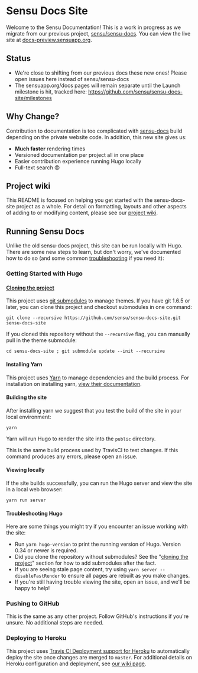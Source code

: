# Sensu Docs Site

Welcome to the Sensu Documentation! This is a work in progress as we migrate from our previous project, [sensu/sensu-docs](https://github.com/sensu/sensu-docs). You can view the live site at [docs-preview.sensuapp.org](https://docs-preview.sensuapp.org/).

## Status

- We're close to shifting from our previous docs these new ones! Please open issues here instead of sensu/sensu-docs
- The sensuapp.org/docs pages will remain separate until the Launch milestone is hit, tracked here: https://github.com/sensu/sensu-docs-site/milestones

## Why Change?

Contribution to documentation is too complicated with [sensu-docs](https://github.com/sensu/sensu-docs) build depending on the private website code. In addition, this new site gives us:

- **Much faster** rendering times
- Versioned documentation per project all in one place
- Easier contribution experience running Hugo locally
- Full-text search 😍

## Project wiki

This README is focused on helping you get started with the sensu-docs-site project as a whole. For detail on formatting, layouts and other aspects of adding to or modifying content, please see our [project wiki](https://github.com/sensu/sensu-docs-site/wiki).

## Running Sensu Docs

Unlike the old sensu-docs project, this site can be run locally with Hugo. There are some new steps to learn, but don't worry, we've documented how to do so (and some common [troubleshooting](https://github.com/sensu/sensu-docs-site/blob/master/README.md#troubleshooting-hugo) if you need it):

### Getting Started with Hugo

#### [Cloning the project](#cloning-the-project)

This project uses [git submodules](https://git-scm.com/book/en/v2/Git-Tools-Submodules) to manage themes. If you have git 1.6.5 or later, you can clone this project and checkout submodules in one command:

```
git clone --recursive https://github.com/sensu/sensu-docs-site.git sensu-docs-site
```

If you cloned this repository without the `--recursive` flag, you can manually pull in the theme submodule:

```
cd sensu-docs-site ; git submodule update --init --recursive
```

#### Installing Yarn

This project uses [Yarn](https://yarnpkg.com/) to manage dependencies and the build process. For installation
on installing yarn, [view their documentation](https://yarnpkg.com/lang/en/docs/install/).

#### Building the site

After installing yarn we suggest that you test the build of the site in your local environment:

```
yarn
```

Yarn will run Hugo to render the site into the `public` directory.

This is the same build process used by TravisCI to test changes. If this command produces any errors, please open an issue.


#### Viewing locally
If the site builds successfully, you can run the Hugo server and view the site in a local web browser:

```
yarn run server
```

#### Troubleshooting Hugo
Here are some things you might try if you encounter an issue working with the site:

* Run `yarn hugo-version` to print the running version of Hugo. Version 0.34 or newer is required.
* Did you clone the repository without submodules? See the "[cloning the project](#cloning-the-project)" section for how to add submodules after the fact.
* If you are seeing stale page content, try using `yarn server --disableFastRender` to ensure all pages are rebuilt as you make changes.
* If you're still having trouble viewing the site, open an issue, and we'll be happy to help!

### Pushing to GitHub
This is the same as any other project. Follow GitHub's instructions if you're unsure. No additional steps are needed.

### Deploying to Heroku
This project uses [Travis CI Deployment support for Heroku](https://docs.travis-ci.com/user/deployment/heroku/) to automatically deploy the site once changes are merged to `master`. For additional details on Heroku configuration and deployment, see [our wiki page](https://github.com/sensu/sensu-docs-site/wiki/Heroku-Configuration-and-Publishing).
